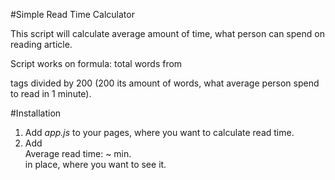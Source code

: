 #Simple Read Time Calculator

This script will calculate average amount of time, what person can spend on reading article.

Script works on formula: total words from <p> tags divided by 200 (200 its amount of words, what average person spend to read in 1 minute).

#Installation

1. Add *app.js* to your pages, where you want to calculate read time.
2. Add <div>Average read time: ~<span id='read-time'></span> min.</div> in place, where you want to see it.